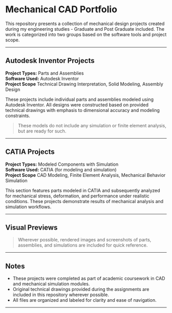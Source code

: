 # Mechanical CAD Portfolio

This repository presents a collection of mechanical design projects created during my engineering studies - Graduate and Post Graduate included. The work is categorized into two groups based on the software tools and project scope.

---

## Autodesk Inventor Projects

**Project Types:** Parts and Assemblies  
**Software Used:** Autodesk Inventor  
**Project Scope** Technical Drawing Interpretation, Solid Modeling, Assembly Design

These projects include individual parts and assemblies modeled using Autodesk Inventor. All designs were constructed based on provided technical drawings with emphasis to dimensional accuracy and modeling constraints.

> These models do not include any simulation or finite element analysis, but are ready for such.

---

## CATIA Projects

**Project Types:** Modeled Components with Simulation  
**Software Used:** CATIA (for modeling and simulation)  
**Project Scope** CAD Modeling, Finite Element Analysis, Mechanical Behavior Simulation

This section features parts modeled in CATIA and subsequently analyzed for mechanical stress, deformation, and performance under realistic conditions. These projects demonstrate results of mechanical analysis and simulation workflows.

---

## Visual Previews

> Wherever possible, rendered images and screenshots of parts, assemblies, and simulations are included for quick reference.

---

## Notes

- These projects were completed as part of academic coursework in CAD and mechanical simulation modules.
- Original technical drawings provided during the assignments are included in this repository wherever possible.
- All files are organized and labeled for clarity and ease of navigation.

---
